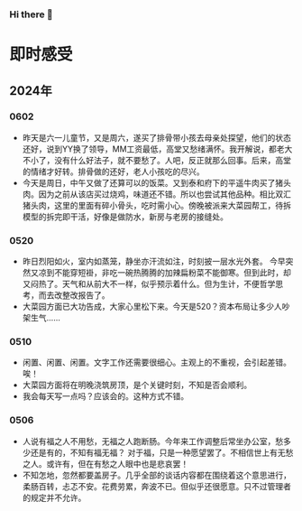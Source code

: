 ### Hi there 👋

<!--
**snui/snui** is a ✨ _special_ ✨ repository because its `README.md` (this file) appears on your GitHub profile.

Here are some ideas to get you started:

- 🔭 I’m currently working on ...
- 🌱 I’m currently learning ...
- 👯 I’m looking to collaborate on ...
- 🤔 I’m looking for help with ...
- 💬 Ask me about ...
- 📫 How to reach me: ...
- 😄 Pronouns: ...
- ⚡ Fun fact: ...
-->
# 即时感受
## 2024年
### 0602
+ 昨天是六一儿童节，又是周六，遂买了排骨带小孩去母亲处探望，他们的状态还好，说到YY换了领导，MM工资最低，高堂又愁绪满怀。我开解说，都老大不小了，没有什么好法子，就不要愁了。人吧，反正就那么回事。后来，高堂的情绪才好转。排骨做的还好，老人小孩吃的尽兴。
+ 今天是周日，中午又做了还算可以的饭菜。又到泰和府下的平遥牛肉买了猪头肉。因为之前从该店买过烧鸡，味道还不错。所以也尝试其他品种。相比双汇猪头肉，这里的里面有碎小骨头，吃时需小心。傍晚被派来大菜园帮工，待拆模型的拆完即干活，好像是做防水，新房与老房的接缝处。
### 0520
+ 昨日烈阳如火，室内如蒸笼，静坐亦汗流如注，时刻披一层水光外套。 今早突然又凉到不能穿短褂，非吃一碗热腾腾的加辣扁粉菜不能御寒。但到此时，却又闷热了。天气和从前大不一样，似乎预示着什么。但为生计，不便哲学思考，而去改整改报告了。
+ 大菜园方面已大功告成，大家心里松下来。今天是520？资本布局让多少人吵架生气……
### 0510
+ 闲置、闲置、闲置。文字工作还需要很细心。主观上的不重视，会引起差错。唉！
+ 大菜园方面将在明晚浇筑房顶，是个关键时刻，不知是否会顺利。
+ 我会每天写一点吗？应该会的。这种方式不错。
### 0506
+ 人说有福之人不用愁，无福之人跑断肠。今年来工作调整后常坐办公室，愁多少还是有的，不知有福无福？
对于福，只是一种愿望罢了。不相信世上有无愁之人。或许有，但在有愁之人眼中也是悲哀罢！
+ 不知怎地，忽然都要盖房子。几乎全部的谈话内容都在围绕着这个意思进行，柔肠百转，忐忑不安。花费劳累，奔波不已。但似乎还很愿意。只不过管理者的规定并不允许。

